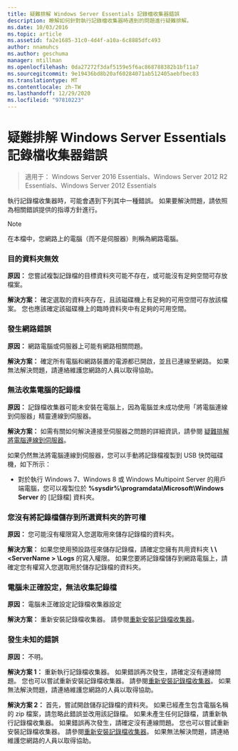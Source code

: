 ```yaml
---
title: 疑難排解 Windows Server Essentials 記錄檔收集器錯誤
description: 瞭解如何針對執行記錄檔收集器時遇到的問題進行疑難排解。
ms.date: 10/03/2016
ms.topic: article
ms.assetid: fa2e1685-31c0-4d4f-a10a-6c8885dfc493
author: nnamuhcs
ms.author: geschuma
manager: mtillman
ms.openlocfilehash: 0da27272f3daf5159e5f6ac868788382b1bf11a7
ms.sourcegitcommit: 9e19436bd8b20af60284071ab512405aebfbec83
ms.translationtype: MT
ms.contentlocale: zh-TW
ms.lasthandoff: 12/29/2020
ms.locfileid: "97810223"
---
```

# <a name="troubleshoot-windows-server-essentials-log-collector-errors"></a>疑難排解 Windows Server Essentials 記錄檔收集器錯誤

>適用于： Windows Server 2016 Essentials、Windows Server 2012 R2 Essentials、Windows Server 2012 Essentials

執行記錄檔收集器時，可能會遇到下列其中一種錯誤。 如果要解決問題，請依照為相關錯誤提供的指導方針進行。

> [!NOTE]
> 在本檔中，您網路上的電腦（而不是伺服器）則稱為網路電腦。

###  <a name="the-destination-folder-is-not-valid"></a><a name="BKMK_TheDestinationFolderIsNotValid"></a> 目的資料夾無效
 **原因：** 您嘗試複製記錄檔的目標資料夾可能不存在，或可能沒有足夠空間可存放檔案。

 **解決方案：** 確定選取的資料夾存在，且該磁碟機上有足夠的可用空間可存放該檔案。 您也應該確定該磁碟機上的臨時資料夾中有足夠的可用空間。

###  <a name="a-network-error-has-occurred"></a><a name="BKMK_ANetworkErrorHasOccurred"></a> 發生網路錯誤
 **原因：** 網路電腦或伺服器上可能有網路相關問題。

 **解決方案：** 確定所有電腦和網路裝置的電源都已開啟，並且已連線至網路。 如果無法解決問題，請連絡維護您網路的人員以取得協助。

###  <a name="cannot-collect-log-files-for-the-computer"></a><a name="BKMK_CannotCollectLogFiles"></a> 無法收集電腦的記錄檔
 **原因：** 記錄檔收集器可能未安裝在電腦上，因為電腦並未成功使用「將電腦連線到伺服器」精靈連線到伺服器。

 **解決方案：** 如需有關如何解決連接至伺服器之問題的詳細資訊，請參閱 [疑難排解將電腦連線到伺服器](https://go.microsoft.com/fwlink/p/?LinkID=241492)。

 如果仍然無法將電腦連線到伺服器，您可以手動將記錄檔複製到 USB 快閃磁碟機，如下所示：

-   對於執行 Windows 7、Windows 8 或 Windows Multipoint Server 的用戶端電腦，您可以複製位於 **%sysdir%\programdata\Microsoft\Windows Server** 的 [記錄檔] 資料夾。

###  <a name="you-do-not-have-permission-to-save-the-log-files-to-the-selected-folder"></a><a name="BKMK_YouDoNotHavePermission"></a> 您沒有將記錄檔儲存到所選資料夾的許可權
 **原因：** 您可能沒有權限寫入您選取用來儲存記錄檔的資料夾。

 **解決方案：** 如果您使用預設路徑來儲存記錄檔，請確定您擁有共用資料夾 **\\ \\<ServerName \> \Logs** 的寫入權限。 如果您要將記錄檔儲存到網路電腦上，請確定您有權寫入您選取用於儲存記錄檔的資料夾。

###  <a name="the-computer-is-not-configured-properly-to-collect-the-log-files"></a><a name="BKMK_TheComputerIsNotConfiguredProperly"></a> 電腦未正確設定，無法收集記錄檔
 **原因：** 電腦未正確設定記錄檔收集器設定

 **解決方案：** 重新安裝記錄檔收集器。 請參閱[重新安裝記錄檔收集器](Install-the-Windows-Server-Essentials-Log-Collector.md#BKMK_Reinstall)。

###  <a name="an-unknown-error-occurred"></a><a name="BKMK_AnUnknownErrorOccurred"></a> 發生未知的錯誤
 **原因：** 不明。

 **解決方案 1：** 重新執行記錄檔收集器。 如果錯誤再次發生，請確定沒有連線問題。 您也可以嘗試重新安裝記錄檔收集器。 請參閱[重新安裝記錄檔收集器](Install-the-Windows-Server-Essentials-Log-Collector.md#BKMK_Reinstall)。 如果無法解決問題，請連絡維護您網路的人員以取得協助。

 **解決方案 2：** 首先，嘗試開啟儲存記錄檔的資料夾。 如果已經產生包含電腦名稱的 zip 檔案，請忽略此錯誤並改用該記錄檔。 如果未產生任何記錄檔，請重新執行記錄檔收集器。 如果錯誤再次發生，請確定沒有連線問題。 您也可以嘗試重新安裝記錄檔收集器。 請參閱[重新安裝記錄檔收集器](Install-the-Windows-Server-Essentials-Log-Collector.md#BKMK_Reinstall)。 如果無法解決問題，請連絡維護您網路的人員以取得協助。